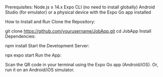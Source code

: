 Prerequisites:
Node.js ≥ 14.x
Expo CLI (no need to install globally)
Android Studio (for emulator) or a physical device with the Expo Go app installed


How to Install and Run
Clone the Repository:

git clone https://github.com/yourusername/JobApp.git
cd JobApp
Install Dependencies:

npm install
Start the Development Server:

npx expo start
Run the App:

Scan the QR code in your terminal using the Expo Go app (Android/iOS).
Or, run it on an Android/iOS simulator.
